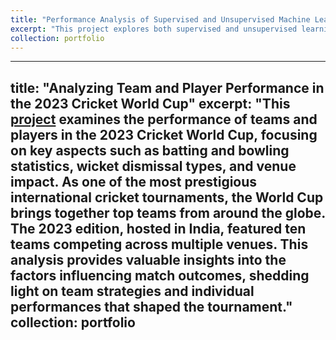 ```yaml
---
title: "Performance Analysis of Supervised and Unsupervised Machine Learning Models"
excerpt: "This project explores both supervised and unsupervised learning techniques on the Seeds and Obesity datasets (UCI website). In the [supervised learning analysis](https://github.com/venkateshv90/Machine-Learning/tree/main/Supervised), KNN, SVM, and NN models were evaluated. It was found that while all models performed well on the simpler Seeds dataset, the more complex Obesity dataset highlighted SVM’s superior performance. The study underscores how dataset complexity and feature structure impact model efficiency and accuracy. The [unsupervised learning component](https://github.com/venkateshv90/Machine-Learning/tree/main/Unsupervised) applied Expectation Maximization and k-Means clustering models to the two datasets. Dimensionality reduction techniques (PCA, ICA, RP) were also applied to effectively identify the underlying data structures. Notably, dimensionality reduction enhanced NN performance, and integrating clustering insights further refined model accuracy. These findings demonstrate the power of combining supervised and unsupervised approaches for comprehensive data analysis"
collection: portfolio
---
```


---
title: "Analyzing Team and Player Performance in the 2023 Cricket World Cup"
excerpt: "This [project](https://github.com/venkateshv90/Machine-Learning/tree/main/Cricket-World-Cup-2023) examines the performance of teams and players in the 2023 Cricket World Cup, focusing on key aspects such as batting and bowling statistics, wicket dismissal types, and venue impact. As one of the most prestigious international cricket tournaments, the World Cup brings together top teams from around the globe. The 2023 edition, hosted in India, featured ten teams competing across multiple venues. This analysis provides valuable insights into the factors influencing match outcomes, shedding light on team strategies and individual performances that shaped the tournament."
collection: portfolio
---


